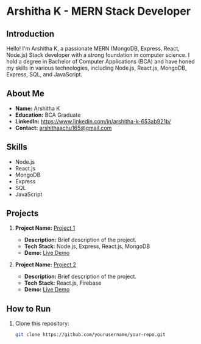 # Arshitha K - MERN Stack Developer

## Introduction

Hello! I'm Arshitha K, a passionate MERN (MongoDB, Express, React, Node.js) Stack developer with a strong foundation in computer science. I hold a degree in Bachelor of Computer Applications (BCA) and have honed my skills in various technologies, including Node.js, React.js, MongoDB, Express, SQL, and JavaScript.

## About Me

- **Name:** Arshitha K
- **Education:** BCA Graduate
- **LinkedIn:** https://www.linkedin.com/in/arshitha-k-653ab921b/
- **Contact:** arshithaachu165@gmail.com

## Skills

- Node.js
- React.js
- MongoDB
- Express
- SQL
- JavaScript

## Projects

1. **Project Name:** [Project 1](link_to_project1_repo)
   - **Description:** Brief description of the project.
   - **Tech Stack:** Node.js, Express, React.js, MongoDB
   - **Demo:** [Live Demo](link_to_live_demo_if_available)

2. **Project Name:** [Project 2](link_to_project2_repo)
   - **Description:** Brief description of the project.
   - **Tech Stack:** React.js, Firebase
   - **Demo:** [Live Demo](link_to_live_demo_if_available)

## How to Run

1. Clone this repository:
   ```bash
   git clone https://github.com/yourusername/your-repo.git
